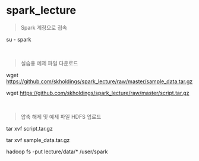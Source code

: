 # spark_lecture

> Spark 계정으로 접속

su - spark

<br>

> 실습용 예제 파일 다운로드

wget https://github.com/skholdings/spark_lecture/raw/master/sample_data.tar.gz

wget https://github.com/skholdings/spark_lecture/raw/master/script.tar.gz

<br>

> 압축 해제 및 예제 파일 HDFS 업로드

tar xvf script.tar.gz

tar xvf sample_data.tar.gz

hadoop fs -put lecture/data/* /user/spark
